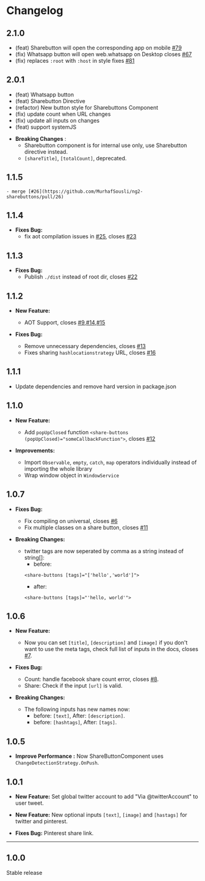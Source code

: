 # Changelog

## 2.1.0

 - (feat) Sharebutton will open the corresponding app on mobile [#79](https://github.com/MurhafSousli/ng2-sharebuttons/issues/79)
 - (fix) Whatsapp button will open web.whatsapp on Desktop closes [#67](https://github.com/MurhafSousli/ng2-sharebuttons/issues/67)
 - (fix) replaces `:root` with `:host` in style fixes [#81](https://github.com/MurhafSousli/ng2-sharebuttons/issues/81)

## 2.0.1

 - (feat) Whatsapp button
 - (feat) Sharebutton Directive
 - (refactor) New button style for Sharebuttons Component
 - (fix) update count when URL changes
 - (fix) update all inputs on changes 
 - (feat) support systemJS

* **Breaking Changes** :
    - Sharebutton component is for internal use only, use Sharebutton directive instead.
    - `[shareTitle]`, `[totalCount]`, deprecated.

## 1.1.5
    - merge [#26](https://github.com/MurhafSousli/ng2-sharebuttons/pull/26)

## 1.1.4
    
* **Fixes Bug:** 
    - fix aot compilation issues in [#25](https://github.com/MurhafSousli/ng2-sharebuttons/pull/25), closes [#23](https://github.com/MurhafSousli/ng2-sharebuttons/issues/23)

## 1.1.3

* **Fixes Bug:** 
    - Publish `./dist` instead of root dir, closes [#22](https://github.com/MurhafSousli/ng2-sharebuttons/issues/22)

## 1.1.2

* **New Feature:**

    - AOT Support, closes [#9](https://github.com/MurhafSousli/ng2-sharebuttons/issues/9),[#14](https://github.com/MurhafSousli/ng2-sharebuttons/issues/14),[#15](https://github.com/MurhafSousli/ng2-sharebuttons/issues/15)
    
* **Fixes Bug:** 

    - Remove unnecessary dependencies, closes [#13](https://github.com/MurhafSousli/ng2-sharebuttons/issues/13)
    - Fixes sharing `hashlocationstrategy` URL, closes [#16](https://github.com/MurhafSousli/ng2-sharebuttons/issues/16)

## 1.1.1

* Update dependencies and remove hard version in package.json

## 1.1.0

* **New Feature:**

    - Add `popUpClosed` function `<share-buttons (popUpClosed)="someCallbackFunction">`, closes [#12](https://github.com/MurhafSousli/ng2-sharebuttons/issues/12)

* **Improvements:**

    - Import `Observable`, `empty`, `catch`, `map` operators individually instead of importing the whole library
    - Wrap window object in `WindowService`

## 1.0.7
   
* **Fixes Bug:** 

    - Fix compiling on universal, closes [#6](https://github.com/MurhafSousli/ng2-sharebuttons/issues/6)
    - Fix multiple classes on a share button, closes [#11](https://github.com/MurhafSousli/ng2-sharebuttons/issues/11)

* **Breaking Changes:**

    - twitter tags are now seperated by comma as a string instead of string[]:
        - before:
        ```
        <share-buttons [tags]="['hello','world']">
        ```
        - after:
        ```
        <share-buttons [tags]="'hello, world'">
        ```

## 1.0.6

* **New Feature:** 

    - Now you can set `[title]`, `[description]` and `[image]` if you don't want to use the meta tags, check full list of inputs in the docs, closes [#7](https://github.com/MurhafSousli/ng2-sharebuttons/issues/7).

* **Fixes Bug:** 

    - Count: handle facebook share count error, closes [#8](https://github.com/MurhafSousli/ng2-sharebuttons/issues/8).
    - Share: Check if the input `[url]` is valid.

* **Breaking Changes:**

    - The following inputs has new names now:
        - before: `[text]`, After: `[description]`.
        - before: `[hashtags]`, After: `[tags]`.

## 1.0.5

* **Improve Performance :** Now ShareButtonComponent uses `ChangeDetectionStrategy.OnPush`.

## 1.0.1

* **New Feature:** Set global twitter account to add "Via @twitterAccount" to user tweet.  
* **New Feature:** New optional inputs `[text]`, `[image]` and `[hastags]` for twitter and pinterest.

* **Fixes Bug:** Pinterest share link. 

*** 

## 1.0.0

Stable release